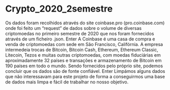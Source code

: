 # Crypto_2020_2semestre
Os dados foram recolhidos através do site coinbase.pro (pro.coinbase.com) onde foi feito um “request” de dados sobre o volume de diversas criptomoedas no primeiro semestre de 2020 que nos foram fornecidos através de um ficheiro .json. Enter
A Coinbase é uma casa de compra e venda de criptomoedas com sede em São Francisco, Califórnia. A empresa intermedeia trocas de Bitcoin, Bitcoin Cash, Ethereum, Ethereum Classic, Litecoin, Tezos e muitas outras criptomoedas, com moedas fiduciárias em aproximadamente 32 países e transações e armazenamento de Bitcoin em 190 países em todo o mundo.
Sendo fornecidos pelo próprio site, podemos concluir que os dados são de fonte confiável. Enter
Limpámos alguns dados que não interessavam para este projeto de forma a conseguirmos uma base de dados mais limpa e fácil de trabalhar no nosso objetivo.
